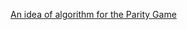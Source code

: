 [An idea of algorithm for the Parity Game](https://github.com/brunoscherrer/paritygame/raw/main/algo.pdf)